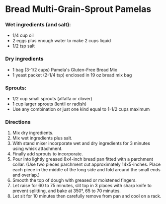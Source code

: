 # Bread Multi-Grain-Sprout Pamelas

### Wet ingredients (and salt):
- 1/4 cup oil
- 2 eggs plus enough water to make 2 cups liquid
- 1/2 tsp salt

### Dry ingredients
- 1 bag (3-1/2 cups) Pamela's Gluten-Free Bread Mix
- 1 yeast packet (2-1/4 tsp) enclosed in 19 oz bread mix bag

### Sprouts:
- 1/2 cup small sprouts (alfalfa or clover)
- 1 cup larger sprouts (lentil or radish)
- Use any combination or just one kind equal to 1-1/2 cups maximum
 
### Directions
1. Mix dry ingredients.
2. Mix wet ingredients plus salt.
3. With stand mixer incorporate wet and dry ingredients for 3 minutes using whisk attachment.
4. Finally add sprouts to incorporate.
5. Pour into lightly greased 8x4-inch bread pan fitted with a parchment collar. (Use two pieces parchment cut approximately 14x5-inches. Place each piece in the middle of the long side and fold around the small ends and overlap.)
6. Smooth the top of dough with greased or moistened fingers.
7. Let raise for 60 to 75 minutes, slit top in 3 places with sharp knife to prevent splitting, and bake at 350°, 65 to 70 minutes.
8. Let sit for 10 minutes then carefully remove from pan and cool on a rack.

